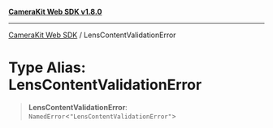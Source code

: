 [**CameraKit Web SDK v1.8.0**](../README.md)

***

[CameraKit Web SDK](../globals.md) / LensContentValidationError

# Type Alias: LensContentValidationError

> **LensContentValidationError**: `NamedError`\<`"LensContentValidationError"`\>
